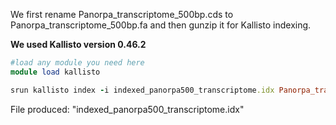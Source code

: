 We first rename Panorpa_transcriptome_500bp.cds to Panorpa_transcriptome_500bp.fa and then gunzip it for Kallisto indexing.

**We used Kallisto version 0.46.2**

```ruby
#load any module you need here
module load kallisto

srun kallisto index -i indexed_panorpa500_transcriptome.idx Panorpa_transcriptome_500bp.fa.gz
```
File produced: "indexed_panorpa500_transcriptome.idx"

